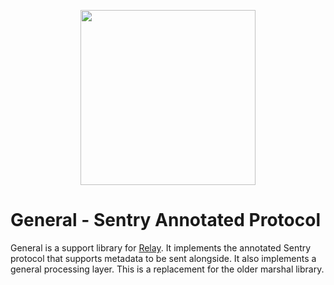 <p align="center">
  <a href="https://sentry.io" target="_blank" align="center">
    <img src="https://sentry-brand.storage.googleapis.com/sentry-logo-black.png" width="280">
  </a>
  <br />
</p>

# General - Sentry Annotated Protocol

General is a support library for [Relay].  It implements the annotated Sentry
protocol that supports metadata to be sent alongside.  It also implements a
general processing layer.  This is a replacement for the older marshal library.

[Relay]: https://github.com/getsentry/semaphore
